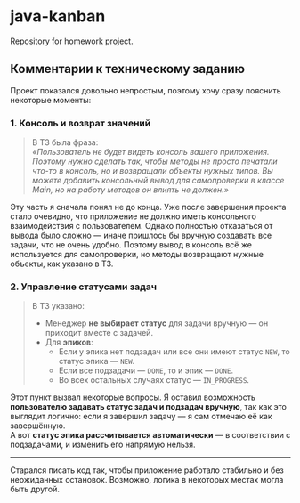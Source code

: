 # java-kanban
Repository for homework project.

## Комментарии к техническому заданию

Проект показался довольно непростым, поэтому хочу сразу пояснить некоторые моменты:

### 1. Консоль и возврат значений

> В ТЗ была фраза:  
> _«Пользователь не будет видеть консоль вашего приложения. Поэтому нужно сделать так, чтобы методы не просто
> печатали что-то в консоль, но и возвращали объекты нужных типов. Вы можете добавить консольный вывод для
> самопроверки в классе Main, но на работу методов он влиять не должен.»_

Эту часть я сначала понял не до конца. Уже после завершения проекта стало очевидно, что приложение не должно иметь консольного взаимодействия с пользователем. Однако полностью отказаться от вывода было сложно — иначе пришлось бы вручную создавать все задачи, что не очень удобно. Поэтому вывод в консоль всё же используется для самопроверки, но методы возвращают нужные объекты, как указано в ТЗ.

### 2. Управление статусами задач

> В ТЗ указано:
> - Менеджер **не выбирает статус** для задачи вручную — он приходит вместе с задачей.
> - Для **эпиков**:
>   - Если у эпика нет подзадач или все они имеют статус `NEW`, то статус эпика — `NEW`.
>   - Если все подзадачи — `DONE`, то и эпик — `DONE`.
>   - Во всех остальных случаях статус — `IN_PROGRESS`.

Этот пункт вызвал некоторые вопросы. Я оставил возможность **пользователю задавать статус задач и подзадач вручную**, так как это выглядит логично: если я завершил задачу — я сам отмечаю её как завершённую.  
А вот **статус эпика рассчитывается автоматически** — в соответствии с подзадачами, и изменить его напрямую нельзя.

---

Старался писать код так, чтобы приложение работало стабильно и без неожиданных остановок. Возможно, логика в некоторых местах могла быть другой.
